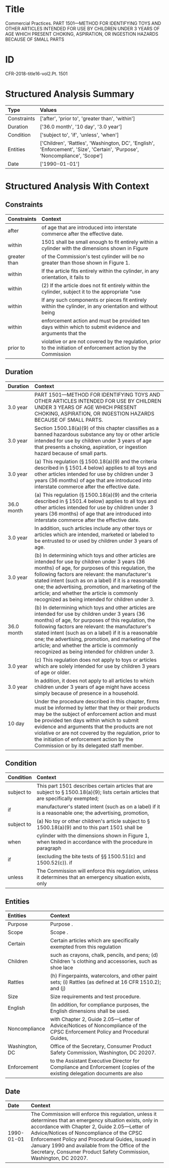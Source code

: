 # Title

 Commercial Practices. PART 1501—METHOD FOR IDENTIFYING TOYS AND OTHER ARTICLES INTENDED FOR USE BY CHILDREN UNDER 3 YEARS OF AGE WHICH PRESENT CHOKING, ASPIRATION, OR INGESTION HAZARDS BECAUSE OF SMALL PARTS


# ID

 CFR-2018-title16-vol2.Pt. 1501


# Structured Analysis Summary

| Type        | Values                                                                                                                      |
|:------------|:----------------------------------------------------------------------------------------------------------------------------|
| Constraints | ['after', 'prior to', 'greater than', 'within']                                                                             |
| Duration    | ['36.0 month', '10 day', '3.0 year']                                                                                        |
| Condition   | ['subject to', 'if', 'unless', 'when']                                                                                      |
| Entities    | ['Children', 'Rattles', 'Washington, DC', 'English', 'Enforcement', 'Size', 'Certain', 'Purpose', 'Noncompliance', 'Scope'] |
| Date        | ['1990-01-01']                                                                                                              |


# Structured Analysis With Context

 


## Constraints

| Constraints   | Context                                                                                                         |
|:--------------|:----------------------------------------------------------------------------------------------------------------|
| after         | of age that are introduced into interstate commerce after  the effective date.                                  |
| within        | 1501 shall be small enough to fit entirely within a cylinder with the dimensions shown in Figure                |
| greater than  | of the Commission's test cylinder will be no greater than  those shown in Figure 1.                             |
| within        | If the article fits entirely  within the cylinder, in any orientation, it fails to                              |
| within        | (2) If the article does not fit entirely  within the cylinder, subject it to the appropriate &#8220;use         |
| within        | If any such components or pieces fit entirely  within the cylinder, in any orientation and without being        |
| within        | enforcement action and must be provided ten days within which to submit evidence and arguments that the         |
| prior to      | violative or are not covered by the regulation, prior to the initiation of enforcement action by the Commission |


## Duration

| Duration   | Context                                                                                                                                                                                                                                                                                                                                                                                                                    |
|:-----------|:---------------------------------------------------------------------------------------------------------------------------------------------------------------------------------------------------------------------------------------------------------------------------------------------------------------------------------------------------------------------------------------------------------------------------|
| 3.0 year   | PART 1501—METHOD FOR IDENTIFYING TOYS AND OTHER ARTICLES INTENDED FOR USE BY CHILDREN UNDER 3 YEARS OF AGE WHICH PRESENT CHOKING, ASPIRATION, OR INGESTION HAZARDS BECAUSE OF SMALL PARTS.                                                                                                                                                                                                                                 |
| 3.0 year   | Section 1500.18(a)(9) of this chapter classifies as a banned hazardous substance any toy or other article intended for use by children under 3 years of age that presents a choking, aspiration, or ingestion hazard because of small parts.                                                                                                                                                                               |
| 3.0 year   | (a) This regulation (&#167;&#8201;1500.18(a)(9) and the criteria described in &#167;&#8201;1501.4 below) applies to all toys and other articles intended for use by children under 3 years (36 months) of age that are introduced into interstate commerce after the effective date.                                                                                                                                       |
| 36.0 month | (a) This regulation (&#167;&#8201;1500.18(a)(9) and the criteria described in &#167;&#8201;1501.4 below) applies to all toys and other articles intended for use by children under 3 years (36 months) of age that are introduced into interstate commerce after the effective date.                                                                                                                                       |
| 3.0 year   | In addition, such articles include any other toys or articles which are intended, marketed or labeled to be entrusted to or used by children under 3 years of age.                                                                                                                                                                                                                                                         |
| 3.0 year   | (b) In determining which toys and other articles are intended for use by children under 3 years (36 months) of age, for purposes of this regulation, the following factors are relevant: the manufacturer's stated intent (such as on a label) if it is a reasonable one; the advertising, promotion, and marketing of the article; and whether the article is commonly recognized as being intended for children under 3. |
| 36.0 month | (b) In determining which toys and other articles are intended for use by children under 3 years (36 months) of age, for purposes of this regulation, the following factors are relevant: the manufacturer's stated intent (such as on a label) if it is a reasonable one; the advertising, promotion, and marketing of the article; and whether the article is commonly recognized as being intended for children under 3. |
| 3.0 year   | (c) This regulation does not apply to toys or articles which are solely intended for use by children 3 years of age or older.                                                                                                                                                                                                                                                                                              |
| 3.0 year   | In addition, it does not apply to all articles to which children under 3 years of age might have access simply because of presence in a household.                                                                                                                                                                                                                                                                         |
| 10 day     | Under the procedure described in this chapter, firms must be informed by letter that they or their products may be the subject of enforcement action and must be provided ten days within which to submit evidence and arguments that the products are not violative or are not covered by the regulation, prior to the initiation of enforcement action by the Commission or by its delegated staff member.               |


## Condition

| Condition   | Context                                                                                                                                           |
|:------------|:--------------------------------------------------------------------------------------------------------------------------------------------------|
| subject to  | This part 1501 describes certain articles that are  subject to &#167;&#8201;1500.18(a)(9); lists certain articles that are specifically exempted; |
| if          | manufacturer's stated intent (such as on a label) if it is a reasonable one; the advertising, promotion,                                          |
| subject to  | (a) No toy or other children's article  subject to &#167;&#8201;1500.18(a)(9) and to this part 1501 shall be                                      |
| when        | cylinder with the dimensions shown in Figure 1, when tested in accordance with the procedure in paragraph                                         |
| if          | (excluding the bite tests of &#167;&#167;&#8201;1500.51(c) and 1500.52(c)). if                                                                    |
| unless      | The Commission will enforce this regulation,  unless it determines that an emergency situation exists, only                                       |


## Entities

| Entities       | Context                                                                                                                          |
|:---------------|:---------------------------------------------------------------------------------------------------------------------------------|
| Purpose        | Purpose .                                                                                                                        |
| Scope          | Scope .                                                                                                                          |
| Certain        | Certain articles which are specifically exempted from this regulation                                                            |
| Children       | such as crayons, chalk, pencils, and pens; (d) Children 's clothing and accessories, such as shoe lace                           |
| Rattles        | (h) Fingerpaints, watercolors, and other paint sets; (i) Rattles (as defined at 16 CFR 1510.2); and (j)                          |
| Size           | Size  requirements and test procedure.                                                                                           |
| English        | (In addition, for compliance purposes, the  English  dimensions shall be used.                                                   |
| Noncompliance  | with Chapter 2, Guide 2.05&#8212;Letter of Advice/Notices of Noncompliance of the CPSC Enforcement Policy and Procedural Guides, |
| Washington, DC | Office of the Secretary, Consumer Product Safety Commission, Washington, DC  20207.                                              |
| Enforcement    | to the Assistant Executive Director for Compliance and Enforcement (copies of the existing delegation documents are also         |


## Date

| Date       | Context                                                                                                                                                                                                                                                                                                                                                                                    |
|:-----------|:-------------------------------------------------------------------------------------------------------------------------------------------------------------------------------------------------------------------------------------------------------------------------------------------------------------------------------------------------------------------------------------------|
| 1990-01-01 | The Commission will enforce this regulation, unless it determines that an emergency situation exists, only in accordance with Chapter 2, Guide 2.05&#8212;Letter of Advice/Notices of Noncompliance of the CPSC Enforcement Policy and Procedural Guides, issued in January 1990 and available from the Office of the Secretary, Consumer Product Safety Commission, Washington, DC 20207. |


